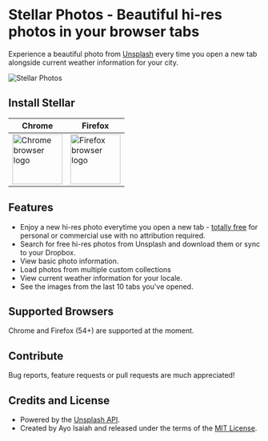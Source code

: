 # Stellar Photos - Beautiful hi-res photos in your browser tabs

Experience a beautiful photo from [Unsplash](https://unsplash.com/developers) every time you open a new tab alongside current weather information for your city.

![Stellar Photos](https://cdn.rawgit.com/ayoisaiah/stellar-photos/gh-pages/images/screenshot.jpg)

## Install Stellar

Chrome | Firefox 
-------|---------
<a href="https://chrome.google.com/webstore/detail/stellar-photos/dgjeipdebjigeaanhogpdjdjigogpjmo?hl=en"><img width="100" src="https://github.com/alrra/browser-logos/raw/master/src/chrome/chrome_256x256.png" alt="Chrome browser logo"></a> | <a href="https://stellarapp.photos/downloads/stellar_photos-1.11.10-an+fx-windows.xpi"><img width="100" src="https://github.com/alrra/browser-logos/raw/master/src/firefox/firefox_256x256.png" alt="Firefox browser logo"></a> 

## Features

- Enjoy a new hi-res photo everytime you open a new tab - [totally free](https://unsplash.com/license) for personal or commercial use with no attribution required.
- Search for free hi-res photos from Unsplash and download them or sync to your Dropbox.
- View basic photo information.
- Load photos from multiple custom collections
- View current weather information for your locale.
- See the images from the last 10 tabs you've opened.

## Supported Browsers

Chrome and Firefox (54+) are supported at the moment.

## Contribute

Bug reports, feature requests or pull requests are much appreciated!

## Credits and License

- Powered by the [Unsplash API](https://unsplash.com/developers).
- Created by Ayo Isaiah and released under the terms of the [MIT License](http://opensource.org/licenses/MIT).
